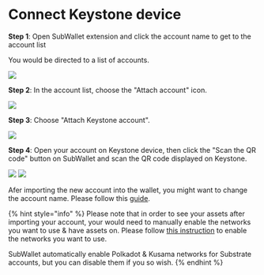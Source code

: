# Connect Keystone device

**Step 1**: Open SubWallet extension and click the account name to get to the account list

You would be directed to a list of accounts.

![](<../../.gitbook/assets/image (33) (1) (1).png>)

**Step 2**: In the account list, choose the "Attach account" icon.

![](<../../.gitbook/assets/image (35) (1) (1).png>)

**Step 3**: Choose "Attach Keystone account".

![](<../../.gitbook/assets/image (11) (4).png>)

**Step 4**: Open your account on Keystone device, then click the "Scan the QR code" button on SubWallet and scan the QR code displayed on Keystone.

![](<../../.gitbook/assets/image (143) (2) (1).png>) ![](<../../.gitbook/assets/image (144) (2).png>)

Afer importing the new account into the wallet, you might want to change the account name. Please follow this [guide](switch-between-accounts-and-change-account-name.md).

{% hint style="info" %}
Please note that in order to see your assets after importing your account, your would need to manually enable the networks you want to use & have assets on. Please follow [this instruction](../customize-your-blockchains.md) to enable the networks you want to use.

SubWallet automatically enable Polkadot & Kusama networks for Substrate accounts, but you can disable them if you so wish.&#x20;
{% endhint %}

